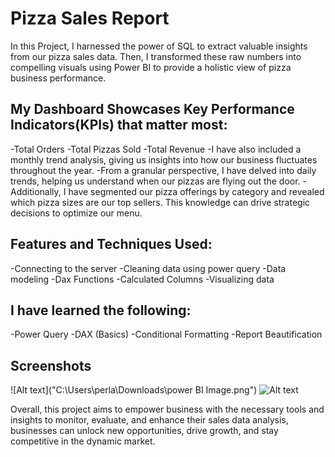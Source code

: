 # Pizza Sales Report
In this Project, I harnessed the power of SQL to extract valuable insights from our pizza sales data. Then, I transformed these raw numbers into compelling visuals using Power BI to provide a holistic view of pizza business performance.

## My Dashboard Showcases Key Performance Indicators(KPIs) that matter most:
-Total Orders
-Total Pizzas Sold
-Total Revenue
-I have also included a monthly trend analysis, giving us insights into how our business fluctuates throughout the year.
-From a granular perspective, I have delved into daily trends, helping us understand when our pizzas are flying out the door.
-Additionally, I have segmented our pizza offerings by category and revealed which pizza sizes are our top sellers. This knowledge can drive strategic decisions to optimize our menu.

## Features and Techniques Used:
-Connecting to the server
-Cleaning data using power query
-Data modeling
-Dax Functions
-Calculated Columns
-Visualizing data

## I have learned the following:
-Power Query
-DAX (Basics)
-Conditional Formatting
-Report Beautification

## Screenshots
![Alt text]("C:\Users\perla\Downloads\power BI Image.png")
![Alt text]("C:\Users\perla\Downloads\bi2.png")

Overall, this project aims to empower business with the necessary tools and insights to monitor, evaluate, and enhance their sales data analysis, businesses can unlock new opportunities, drive growth, and stay competitive in the dynamic market.
